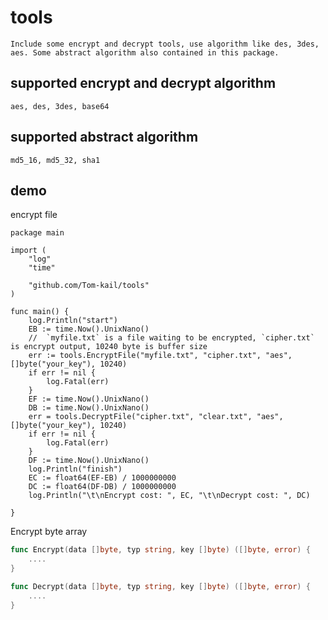 # tools
    Include some encrypt and decrypt tools, use algorithm like des, 3des, aes. Some abstract algorithm also contained in this package.

## supported encrypt and decrypt algorithm
    aes, des, 3des, base64
## supported abstract algorithm
    md5_16, md5_32, sha1
## demo
encrypt file

```
package main

import (
	"log"
	"time"

	"github.com/Tom-kail/tools"
)

func main() {
	log.Println("start")
	EB := time.Now().UnixNano()
	//  `myfile.txt` is a file waiting to be encrypted, `cipher.txt` is encrypt output, 10240 byte is buffer size
	err := tools.EncryptFile("myfile.txt", "cipher.txt", "aes", []byte("your_key"), 10240)
	if err != nil {
		log.Fatal(err)
	}
	EF := time.Now().UnixNano()
	DB := time.Now().UnixNano()
	err = tools.DecryptFile("cipher.txt", "clear.txt", "aes", []byte("your_key"), 10240)
	if err != nil {
		log.Fatal(err)
	}
	DF := time.Now().UnixNano()
	log.Println("finish")
	EC := float64(EF-EB) / 1000000000
	DC := float64(DF-DB) / 1000000000
	log.Println("\t\nEncrypt cost: ", EC, "\t\nDecrypt cost: ", DC)

}
```

Encrypt byte array
```Go
func Encrypt(data []byte, typ string, key []byte) ([]byte, error) {
	....
}

func Decrypt(data []byte, typ string, key []byte) ([]byte, error) {
	....
}

```
